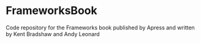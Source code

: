 # FrameworksBook
Code repository for the Frameworks book published by Apress and written by Kent Bradshaw and Andy Leonard
